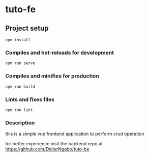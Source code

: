 # tuto-fe

## Project setup

```
npm install
```

### Compiles and hot-reloads for development

```
npm run serve
```

### Compiles and minifies for production

```
npm run build
```

### Lints and fixes files

```
npm run lint
```

### Description

this is a simple vue frontend application to perform crud operation

for better experience visit the backend repo at
https://github.com/DidierNgabo/tuto-be
